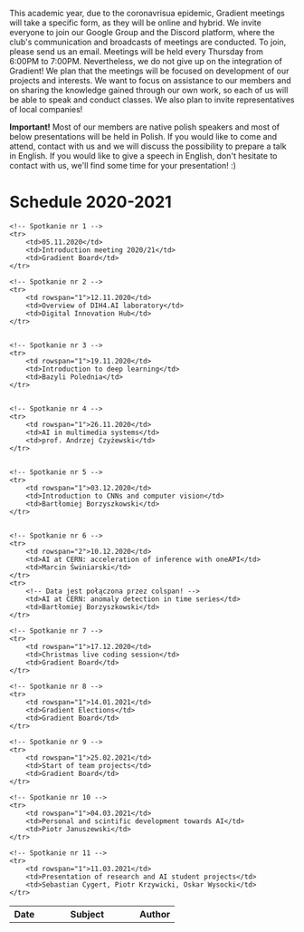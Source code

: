 This academic year, due to the coronavrisua epidemic, Gradient meetings will take a specific form, as they will be online and hybrid.
We invite everyone to join our Google Group and the Discord platform, where the club's communication and broadcasts of meetings are conducted.
To join, please send us an email. Meetings will be held every Thursday from 6:00PM to 7:00PM. Nevertheless, we do not give up on the integration of Gradient!
We plan that the meetings will be focused on development of our projects and interests.
We want to focus on assistance to our members and on sharing the knowledge gained through our own work, so each of us will be able to speak and conduct classes.
We also plan to invite representatives of local companies!

**Important!** Most of our members are native polish speakers and most of below presentations will be held in Polish.
 If you would like to come and attend, contact with us and we will discuss the possibility to prepare a talk in English.
 If you would like to give a speech in English, don't hesitate to contact with us, we'll find some time
 for your presentation! :)

# Schedule 2020-2021

<table>
    <tr>
        <th style="width:18%;">Date</th>
        <th style="width:58%;">Subject</th>
        <th style="width:29%;">Author</th>
    </tr>

    <!-- Spotkanie nr 1 -->
    <tr>
        <td>05.11.2020</td>
        <td>Introduction meeting 2020/21</td>
        <td>Gradient Board</td>
    </tr>

    <!-- Spotkanie nr 2 -->
    <tr>
        <td rowspan="1">12.11.2020</td>
        <td>Overview of DIH4.AI laboratory</td>
        <td>Digital Innovation Hub</td>
    </tr>


    <!-- Spotkanie nr 3 -->
    <tr>
        <td rowspan="1">19.11.2020</td>
        <td>Introduction to deep learning</td>
        <td>Bazyli Polednia</td>
    </tr>


    <!-- Spotkanie nr 4 -->
    <tr>
        <td rowspan="1">26.11.2020</td>
        <td>AI in multimedia systems</td>
        <td>prof. Andrzej Czyżewski</td>
    </tr>


    <!-- Spotkanie nr 5 -->
    <tr>
        <td rowspan="1">03.12.2020</td>
        <td>Introduction to CNNs and computer vision</td>
        <td>Bartłomiej Borzyszkowski</td>
    </tr>


    <!-- Spotkanie nr 6 -->
    <tr>
        <td rowspan="2">10.12.2020</td>
        <td>AI at CERN: acceleration of inference with oneAPI</td>
        <td>Marcin Świniarski</td>
    </tr>
    <tr>
        <!-- Data jest połączona przez colspan! -->
        <td>AI at CERN: anomaly detection in time series</td>
        <td>Bartłomiej Borzyszkowski</td>
    </tr>
	
	<!-- Spotkanie nr 7 -->
    <tr>
        <td rowspan="1">17.12.2020</td>
        <td>Christmas live coding session</td>
        <td>Gradient Board</td>
    </tr>
	
	<!-- Spotkanie nr 8 -->
    <tr>
        <td rowspan="1">14.01.2021</td>
        <td>Gradient Elections</td>
        <td>Gradient Board</td>
    </tr>
	
	<!-- Spotkanie nr 9 -->
    <tr>
        <td rowspan="1">25.02.2021</td>
        <td>Start of team projects</td>
        <td>Gradient Board</td>
    </tr>
	
	<!-- Spotkanie nr 10 -->
    <tr>
        <td rowspan="1">04.03.2021</td>
        <td>Personal and scintific development towards AI</td>
        <td>Piotr Januszewski</td>
    </tr>

	<!-- Spotkanie nr 11 -->
    <tr>
        <td rowspan="1">11.03.2021</td>
        <td>Presentation of research and AI student projects</td>
        <td>Sebastian Cygert, Piotr Krzywicki, Oskar Wysocki</td>
    </tr>

</table>

